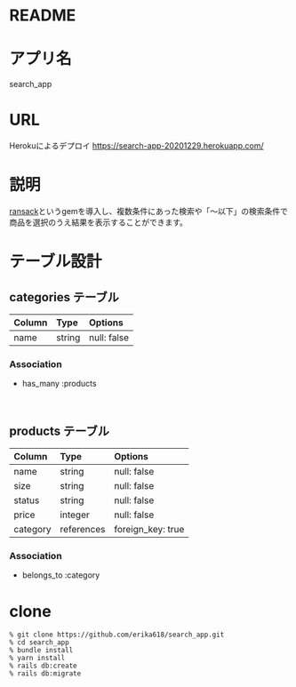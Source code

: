 # README

# アプリ名
search_app

# URL
Herokuによるデプロイ
https://search-app-20201229.herokuapp.com/

# 説明

[ransack](https://github.com/activerecord-hackery/ransack)というgemを導入し、複数条件にあった検索や「〜以下」の検索条件で商品を選択のうえ結果を表示することができます。


# テーブル設計

## categories テーブル

| Column   | Type    | Options     |
| :------- | :-----  | :---------- |
| name     | string  | null: false |

### Association

- has_many :products

<br>

## products テーブル

| Column   | Type       | Options           |
| :------- | :--------- | :---------------- |
| name     | string     | null: false       |
| size     | string     | null: false       |
| status   | string     | null: false       |
| price    | integer    | null: false       |
| category | references | foreign_key: true |


### Association

- belongs_to :category

# clone
```
% git clone https://github.com/erika618/search_app.git
% cd search_app
% bundle install
% yarn install
% rails db:create
% rails db:migrate
```
